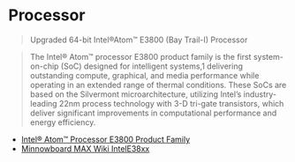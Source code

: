 Processor
==

> Upgraded 64-bit Intel®Atom™ E3800 (Bay Trail-I) Processor 

> The Intel® Atom™ processor E3800 product family is the first system-on-chip (SoC) designed for intelligent systems,1 delivering outstanding compute, graphical, and media performance while operating in an extended range of thermal conditions. These SoCs are based on the Silvermont microarchitecture, utilizing Intel’s industry-leading 22nm process technology with 3-D tri-gate transistors, which deliver significant improvements in computational performance and energy efficiency.

- [Intel® Atom™ Processor E3800 Product Family](http://www.intel.com/content/www/us/en/embedded/products/bay-trail/overview.html)
- [Minnowboard MAX Wiki IntelE38xx](http://wiki.minnowboard.org/IntelE38xx)


